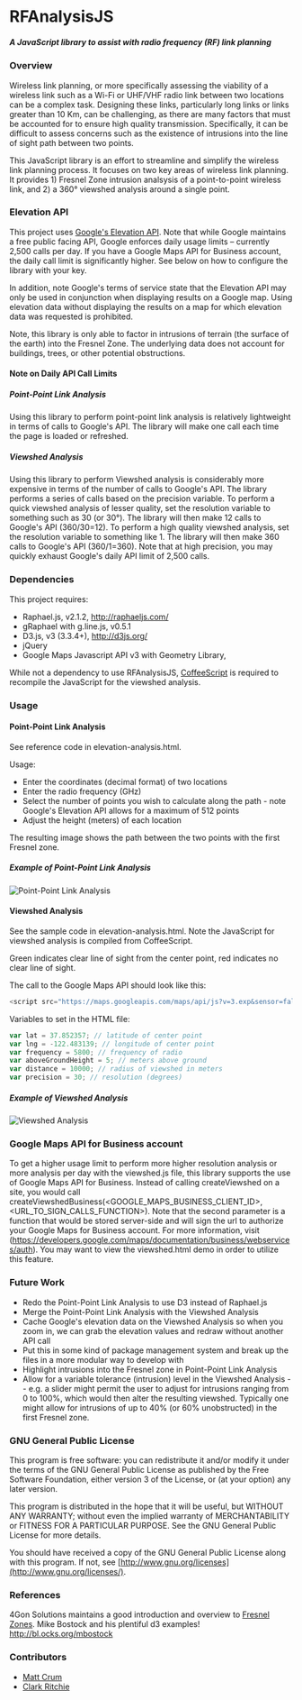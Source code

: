 RFAnalysisJS
=====================

##### A JavaScript library to assist with radio frequency (RF) link planning

### Overview

Wireless link planning, or more specifically assessing the viability of a wireless link such as a Wi-Fi or UHF/VHF radio link between two locations can be a complex task.  Designing these links, particularly long links or links greater than 10 Km, can be challenging, as there are many factors that must be accounted for to ensure high quality transmission.  Specifically, it can be difficult to assess concerns such as the existence of intrusions into the line of sight path between two points.

This JavaScript library is an effort to streamline and simplify the wireless link planning process.  It focuses on two key areas of wireless link planning.  It provides 1) Fresnel Zone intrusion analsysis of a point-to-point wireless link, and 2) a 360° viewshed analysis around a single point.

### Elevation API
This project uses [Google's Elevation API](https://developers.google.com/maps/documentation/elevation/).  Note that while Google maintains a free public facing API, Google enforces daily usage limits – currently 2,500 calls per day.  If you have a Google Maps API for Business account, the daily call limit is significantly higher.  See below on how to configure the library with your key.

In addition, note Google's terms of service state that the  Elevation API may only be used in conjunction when displaying results on a Google map.  Using elevation data without displaying the results on a map for which elevation data was requested is prohibited.

Note, this library is only able to factor in intrusions of terrain (the surface of the earth) into the Fresnel Zone.  The underlying data does not account for buildings, trees, or other potential obstructions.

#### Note on Daily API Call Limits

##### Point-Point Link Analysis

Using this library to perform point-point link analysis is relatively lightweight in terms of calls to Google's API.  The library will make one call each time the page is loaded or refreshed.

##### Viewshed Analysis

Using this library to perform Viewshed analysis is considerably more expensive in terms of the number of calls to Google's API.  The library performs a series of calls based on the precision variable.  To perform a quick viewshed analysis of lesser quality, set the resolution variable to something such as 30 (or 30°).  The library will then make 12 calls to Google's API (360/30=12).  To perform a high quality viewshed analysis, set the resolution variable to something like 1.  The library will then make 360 calls to Google's API (360/1=360).  Note that at high precision, you may quickly exhaust Google's daily API limit of 2,500 calls.  

### Dependencies

This project requires:

 * Raphael.js, v2.1.2, http://raphaeljs.com/
 * gRaphael with g.line.js, v0.5.1
 * D3.js, v3 (3.3.4+), http://d3js.org/
 * jQuery
 * Google Maps Javascript API v3 with Geometry Library,

While not a dependency to use RFAnalysisJS, [CoffeeScript](http://coffeescript.org/) is required to recompile the JavaScript for the viewshed analysis.

### Usage

#### Point-Point Link Analysis

See reference code in elevation-analysis.html.

Usage:

* Enter the coordinates (decimal format) of two locations
* Enter the radio frequency (GHz)
* Select the number of points you wish to calculate along the path - note Google's Elevation API allows for a maximum of 512 points
* Adjust the height (meters) of each location

The resulting image shows the path between the two points with the first Fresnel zone.

##### Example of Point-Point Link Analysis

![Point-Point Link Analysis](https://dl.dropboxusercontent.com/u/100305526/permanent/rf-analysis/p2p.png "Point-Point Link Analysis")

#### Viewshed Analysis

See the sample code in elevation-analysis.html.  Note the JavaScript for viewshed analysis is compiled from CoffeeScript.

Green indicates clear line of sight from the center point, red indicates no clear line of sight.

The call to the Google Maps API should look like this:
```javascript
<script src="https://maps.googleapis.com/maps/api/js?v=3.exp&sensor=false&libraries=geometry"></script>
```

Variables to set in the HTML file:

```javascript
var lat = 37.852357; // latitude of center point
var lng = -122.483139; // longitude of center point
var frequency = 5800; // frequency of radio
var aboveGroundHeight = 5; // meters above ground
var distance = 10000; // radius of viewshed in meters    
var precision = 30; // resolution (degrees)
```

##### Example of Viewshed Analysis

![Viewshed Analysis](https://dl.dropboxusercontent.com/u/100305526/permanent/rf-analysis/viewshed.png "Point-Viewshed Analysis")

###  Google Maps API for Business account

To get a higher usage limit to perform more higher resolution analysis or more analysis per day with the viewshed.js file, this library supports the use of Google Maps API for Business.  Instead of calling createViewshed on a site, you would call createViewshedBusiness(<GOOGLE_MAPS_BUSINESS_CLIENT_ID>, <URL_TO_SIGN_CALLS_FUNCTION>).  Note that the second parameter is a function that would be stored server-side and will sign the url to authorize your Google Maps for Business account.  For more information, visit (https://developers.google.com/maps/documentation/business/webservices/auth). You may want to view the viewshed.html demo in order to utilize this feature.

### Future Work
* Redo the Point-Point Link Analysis to use D3 instead of Raphael.js
* Merge the Point-Point Link Analysis with the Viewshed Analysis
* Cache Google's elevation data on the Viewshed Analysis so when you zoom in, we can grab the elevation values and redraw without another API call
* Put this in some kind of package management system and break up the files in a more modular way to develop with
* Highlight intrusions into the Fresnel zone in Point-Point Link Analysis
* Allow for a variable tolerance (intrusion) level in the Viewshed Analysis -- e.g. a slider might permit the user to adjust for intrusions ranging from 0 to 100%, which would then alter the resulting viewshed.  Typically one might allow for intrusions of up to 40% (or 60% unobstructed) in the first Fresnel zone.

### GNU General Public License

This program is free software: you can redistribute it and/or modify it under the terms of the GNU General Public License as published by the Free Software Foundation, either version 3 of the License, or (at your option) any later version.

This program is distributed in the hope that it will be useful, but WITHOUT ANY WARRANTY; without even the implied warranty of MERCHANTABILITY or FITNESS FOR A PARTICULAR PURPOSE.  See the GNU General Public License for more details.

You should have received a copy of the GNU General Public License along with this program.  If not, see [http://www.gnu.org/licenses](http://www.gnu.org/licenses/).

### References

4Gon Solutions maintains a good introduction and overview to [Fresnel Zones](http://www.4gon.co.uk/solutions/technical_fresnel_zones.php).
Mike Bostock and his plentiful d3 examples! http://bl.ocks.org/mbostock

### Contributors

* [Matt Crum](https://github.com/mattcrum)
* [Clark Ritchie](https://github.com/clarkritchie)